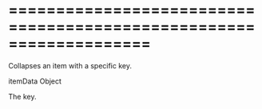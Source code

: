 ===================================================================
===================================================================

<!--shortDescription-->
Collapses an item with a specific key.
<!--/shortDescription-->

<!--paramName1-->itemData<!--/paramName1-->
<!--paramType1-->Object<!--/paramType1-->
<!--paramDescription1-->
The key. 
<!--/paramDescription1-->

<!--fullDescription-->

<!--/fullDescription-->